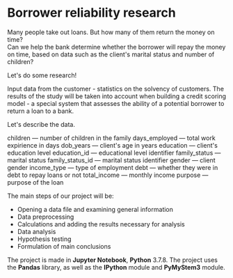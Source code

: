 # Borrower reliability research
Many people take out loans. But how many of them return the money on time?  
Can we help the bank determine whether the borrower will repay the money on time, based on data such as the client's marital status and number of children? 

Let's do some research!

Input data from the customer - statistics on the solvency of customers. 
The results of the study will be taken into account when building a credit scoring model - a special system that assesses the ability of a potential borrower to return a loan to a bank.

Let's describe the data.

children — number of children in the family
days_employed — total work expirience in days
dob_years — client's age in years
education — client's education level
education_id — educational level identifier
family_status — marital status
family_status_id — marital status identifier
gender — client gender
income_type — type of employment
debt — whether they were in debt to repay loans or not
total_income — monthly income
purpose — purpose of the loan



The main steps of our project will be:
* Opening a data file and examining general information
* Data preprocessing
* Calculations and adding the results necessary for analysis
* Data analysis
* Hypothesis testing
* Formulation of main conclusions

The project is made in **Jupyter Notebook**, **Python** 3.7.8.
The project uses the **Pandas** library, as well as the **IPython** module and **PyMyStem3** module.

